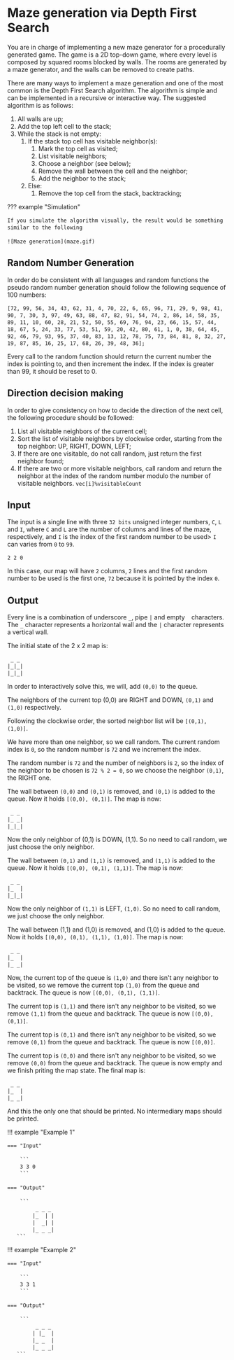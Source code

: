 # Maze generation via Depth First Search

You are in charge of implementing a new maze generator for a procedurally generated game. The game is a 2D top-down game, where every level is composed by squared rooms blocked by walls. The rooms are generated by a maze generator, and the walls can be removed to create paths.

There are many ways to implement a maze generation and one of the most common is the Depth First Search algorithm. The algorithm is simple and can be implemented in a recursive or interactive way. The suggested algorithm is as follows:

1. All walls are up;
2. Add the top left cell to the stack;
3. While the stack is not empty:
    1. If the stack top cell has visitable neighbor(s):
        1. Mark the top cell as visited;
        2. List visitable neighbors;
        3. Choose a neighbor (see below);
        4. Remove the wall between the cell and the neighbor;
        5. Add the neighbor to the stack;
    2. Else:
        1. Remove the top cell from the stack, backtracking;

??? example "Simulation"

    If you simulate the algorithm visually, the result would be something similar to the following

    ![Maze generation](maze.gif)

## Random Number Generation

In order do be consistent with all languages and random functions the pseudo random number generation should follow the following sequence of 100 numbers:

```
[72, 99, 56, 34, 43, 62, 31, 4, 70, 22, 6, 65, 96, 71, 29, 9, 98, 41, 90, 7, 30, 3, 97, 49, 63, 88, 47, 82, 91, 54, 74, 2, 86, 14, 58, 35, 89, 11, 10, 60, 28, 21, 52, 50, 55, 69, 76, 94, 23, 66, 15, 57, 44, 18, 67, 5, 24, 33, 77, 53, 51, 59, 20, 42, 80, 61, 1, 0, 38, 64, 45, 92, 46, 79, 93, 95, 37, 40, 83, 13, 12, 78, 75, 73, 84, 81, 8, 32, 27, 19, 87, 85, 16, 25, 17, 68, 26, 39, 48, 36];
```

Every call to the random function should return the current number the index is pointing to, and then increment the index. If the index is greater than 99, it should be reset to 0.

## Direction decision making

In order to give consistency on how to decide the direction of the next cell, the following procedure should be followed:

1. List all visitable neighbors of the current cell;
2. Sort the list of visitable neighbors by clockwise order, starting from the top neighbor: UP, RIGHT, DOWN, LEFT;
3. If there are one visitable, do not call random, just return the first neighbor found;
4. If there are two or more visitable neighbors, call random and return the neighbor at the index of the random number modulo the number of visitable neighbors. `vec[i]%visitableCount`

## Input

The input is a single line with three `32 bits` unsigned integer numbers, `C`, `L` and `I`, where `C` and `L` are the number of columns and lines of the maze, respectively, and `I` is the index of the first random number to be used> `I` can varies from `0` to `99`.

```
2 2 0
```

In this case, our map will have `2` columns, `2` lines and the first random number to be used is the first one, `72` because it is pointed by the index `0`.

## Output

Every line is a combination of underscore `_`, pipe `|` and  empty ` ` characters. The `_` character represents a horizontal wall and the `|` character represents a vertical wall.

The initial state of the 2 x 2 map is:

```
 _ _
|_|_|
|_|_|
```

In order to interactively solve this, we will, add `(0,0)` to the queue.

The neighbors of the current top (0,0) are RIGHT and DOWN, `(0,1)` and `(1,0)` respectively.

Following the clockwise order, the sorted neighbor list will be `[(0,1), (1,0)]`.

We have more than one neighbor, so we call random. The current random index is `0`, so the random number is `72` and we increment the index.

The random number is `72` and the number of neighbors is `2`, so the index of the neighbor to be chosen is `72 % 2 = 0`, so we choose the neighbor `(0,1)`, the RIGHT one.

The wall between `(0,0)` and `(0,1)` is removed, and `(0,1)` is added to the queue. Now it holds `[(0,0), (0,1)]`. The map is now:

```
 _ _
|_ _|
|_|_|
```

Now the only neighbor of (0,1) is DOWN, (1,1). So no need to call random, we just choose the only neighbor.

The wall between `(0,1)` and `(1,1)` is removed, and `(1,1)` is added to the queue. Now it holds `[(0,0), (0,1), (1,1)]`. The map is now:

```
 _ _
|_  |
|_|_|
```

Now the only neighbor of `(1,1)` is LEFT, `(1,0)`. So no need to call random, we just choose the only neighbor.

The wall between (1,1) and (1,0) is removed, and (1,0) is added to the queue. Now it holds `[(0,0), (0,1), (1,1), (1,0)]`. The map is now:

```
 _ _
|_  |
|_ _|
```

Now, the current top of the queue is `(1,0)` and there isn't any neighbor to be visited, so we remove the current top `(1,0)` from the queue and backtrack. The queue is now `[(0,0), (0,1), (1,1)]`.

The current top is `(1,1)` and there isn't any neighbor to be visited, so we remove `(1,1)` from the queue and backtrack. The queue is now `[(0,0), (0,1)]`.

The current top is `(0,1)` and there isn't any neighbor to be visited, so we remove `(0,1)` from the queue and backtrack. The queue is now `[(0,0)]`.

The current top is `(0,0)` and there isn't any neighbor to be visited, so we remove `(0,0)` from the queue and backtrack. The queue is now empty and we finish priting the map state. The final map is:

```
 _ _
|_  |
|_ _|
```

And this the only one that should be printed. No intermediary maps should be printed.

!!! example "Example 1"

    === "Input" 

        ```
        3 3 0
        ```

    === "Output"
    
        ```
             _ _ _  
            |_  | | 
            |  _| | 
            |_ _ _| 
       ```

!!! example "Example 2"

    === "Input" 

        ```
        3 3 1
        ```

    === "Output"
    
        ```
             _ _ _  
            | |_  |
            |_ _  |
            |_ _ _|
       ```